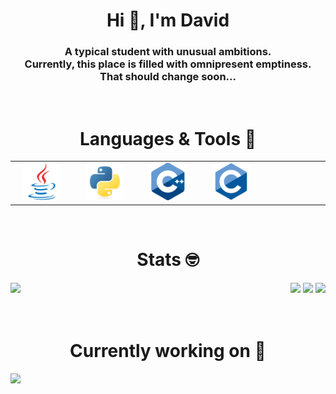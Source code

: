 <h1 align="center">Hi 👋, I'm David</h1>
<h3 align="center">A typical student with unusual ambitions.<br>Currently, this place is filled with omnipresent emptiness.<br>That should change soon...</h3>

<br>
<h1 align="center">Languages & Tools 🔧</h1>
<table width="100">
<tr>
    <td align="center" width="190">
        <img src="https://raw.githubusercontent.com/devicons/devicon/master/icons/java/java-original.svg" alt="java" width="60"/>
    </td>
    <td align="center" width="190">
        <img src="https://raw.githubusercontent.com/devicons/devicon/master/icons/python/python-original.svg" width="60">
    </td>
    <td align="center" width="190">
        <img src="https://github.com/devicons/devicon/blob/master/icons/cplusplus/cplusplus-original.svg" width="60">
    </td>
    <td align="center" width="190">
         <img src="https://raw.githubusercontent.com/devicons/devicon/master/icons/c/c-original.svg" alt="c" width="60">
    </td>
    <td align="center" width="190">
        <img src="" width="60" alt="">
    </td>
</tr>
</table>

<br>
<h1 align="center">Stats 🤓</h1>
<div align=center>
    <img width=48.5% align=left src="https://github-readme-stats.vercel.app/api/wakatime?username=xair0&theme=react&langs_count=26">
    <div align=right>
    <img width=48.5% src="https://github-readme-stats-git-masterrstaa-rickstaa.vercel.app/api?username=xair0&show_icons=true&theme=react&border_color=61dafb&include_all_commits=true"/>
    <img width=48.5% src="http://github-readme-streak-stats.herokuapp.com?user=xair0&theme=react&border=61DAFB&fire=DDB80F"/>
    <img width=48.5% src="https://github-readme-stats-git-masterrstaa-rickstaa.vercel.app/api/top-langs/?username=xair0&langs_count=12&theme=react&layout=compact" />
    </div>
</div>

<br>
<!--<h1 align='center'>My Contribution 💜</h1>
<div align=center>
    <img src="https://github-readme-activity-graph.cyclic.app/graph?username=xair0&theme=github" />
</div>-->


<br>
<h1 align="center">Currently working on 🚀</h1>
<img src="https://github-readme-stats.vercel.app/api/pin/?username=xair0&repo=xair0&theme=react"/>
